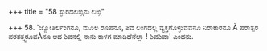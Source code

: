 +++
title = "58 ಸ್ಫುರದಲಿಙ್ಗನು ಲಿಙ್ಗ"

+++
58. `ಜ್ಯೋತಿರ್ಲಿಂಗನೂ, ಮೂಲ ರೂಪನೂ, ಶಿವ ಲಿಂಗದಲ್ಲಿ ವ್ಯಕ್ತಗೊಳ್ಳುವವನೂ ನಿರಾಕಾರನೂ À ಪರಾತ್ಪರ ಪರತತ್ತ್ವರೂಪÀನೂ ಆದ ಶಿವನಲ್ಲಿ ನಾನು ಕಾಳಗ ಮಾಡಿದೆನೆಲ್ಲಾ ! ಶಿವಶಿವಾ' ಎಂದನು.